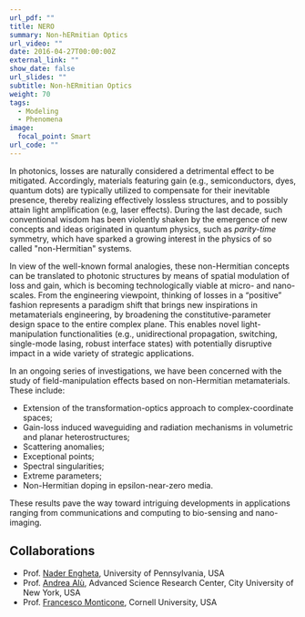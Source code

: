 ```yaml
---
url_pdf: ""
title: NERO
summary: Non-hERmitian Optics
url_video: ""
date: 2016-04-27T00:00:00Z
external_link: ""
show_date: false
url_slides: ""
subtitle: Non-hERmitian Optics
weight: 70
tags:
  - Modeling
  - Phenomena
image:
  focal_point: Smart
url_code: ""
---
```


In photonics, losses are naturally considered a detrimental effect to be mitigated.
Accordingly, materials featuring gain (e.g., semiconductors, dyes, quantum dots) are typically utilized to compensate for their inevitable presence, thereby realizing effectively lossless structures, and to possibly attain light amplification (e.g, laser effects).
During the last decade, such conventional wisdom has been violently shaken by the emergence of new concepts and ideas originated in quantum physics, such as *parity-time* symmetry, which have sparked a growing interest in the physics of so called "non-Hermitian" systems.

In view of the well-known formal analogies, these non-Hermitian concepts can be translated to photonic structures by means of spatial modulation of loss and gain, which is becoming technologically viable at micro- and nano-scales.  From the engineering viewpoint, thinking of losses in a “positive” fashion represents a paradigm shift that brings new inspirations in metamaterials engineering, by broadening the constitutive-parameter design space to the entire complex plane. This enables novel light-manipulation functionalities (e.g., unidirectional propagation, switching, single-mode lasing, robust interface states) with potentially disruptive impact in a wide variety of  strategic applications.

In an ongoing series of investigations, we have been concerned with the study of field-manipulation effects based on non-Hermitian metamaterials. These include:

- Extension of the transformation-optics approach to complex-coordinate spaces;
- Gain-loss induced waveguiding and radiation mechanisms in volumetric and planar heterostructures;
- Scattering anomalies;
- Exceptional points;
- Spectral singularities;
- Extreme parameters;
- Non-Hermitian doping in epsilon-near-zero media.

These results pave the way toward intriguing developments in applications ranging from communications and computing to bio-sensing and nano-imaging.

## Collaborations
- Prof. [Nader Engheta], University of Pennsylvania, USA
- Prof. [Andrea Alù], Advanced Science Research Center, City University of New York, USA
- Prof. [Francesco Monticone], Cornell University, USA



[Andrea Alù]:http://www.alulab.org
[Francesco Monticone]:https://www.ece.cornell.edu/faculty-directory/francesco-monticone
[Nader Engheta]:https://www.seas.upenn.edu/~engheta/index.htm
